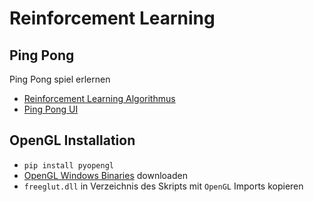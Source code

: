 # Reinforcement Learning

##  Ping Pong
Ping Pong spiel erlernen

+ [Reinforcement Learning Algorithmus](reinforcement_learning.py)
+ [Ping Pong UI](ping_pong_ui.py)

## OpenGL Installation
+ ``pip install pyopengl``
+ [OpenGL Windows Binaries](https://www.transmissionzero.co.uk/files/software/development/GLUT/freeglut-MSVC.zip) downloaden
+ ``freeglut.dll`` in Verzeichnis des Skripts mit ``OpenGL`` Imports kopieren